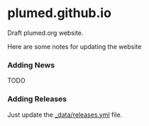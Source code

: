 # plumed.github.io
Draft plumed.org website.

Here are some notes for updating the website

### Adding News
TODO

### Adding Releases
Just update the [_data/releases.yml](_data/releases.yml) file.
